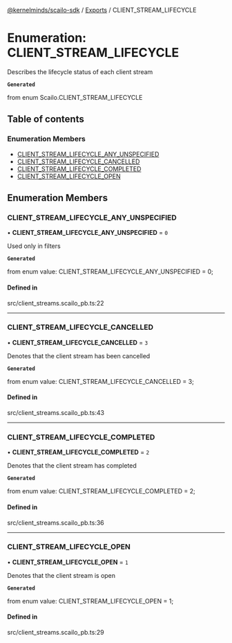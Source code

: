 [@kernelminds/scailo-sdk](../README.md) / [Exports](../modules.md) / CLIENT\_STREAM\_LIFECYCLE

# Enumeration: CLIENT\_STREAM\_LIFECYCLE

Describes the lifecycle status of each client stream

**`Generated`**

from enum Scailo.CLIENT_STREAM_LIFECYCLE

## Table of contents

### Enumeration Members

- [CLIENT\_STREAM\_LIFECYCLE\_ANY\_UNSPECIFIED](CLIENT_STREAM_LIFECYCLE.md#client_stream_lifecycle_any_unspecified)
- [CLIENT\_STREAM\_LIFECYCLE\_CANCELLED](CLIENT_STREAM_LIFECYCLE.md#client_stream_lifecycle_cancelled)
- [CLIENT\_STREAM\_LIFECYCLE\_COMPLETED](CLIENT_STREAM_LIFECYCLE.md#client_stream_lifecycle_completed)
- [CLIENT\_STREAM\_LIFECYCLE\_OPEN](CLIENT_STREAM_LIFECYCLE.md#client_stream_lifecycle_open)

## Enumeration Members

### CLIENT\_STREAM\_LIFECYCLE\_ANY\_UNSPECIFIED

• **CLIENT\_STREAM\_LIFECYCLE\_ANY\_UNSPECIFIED** = ``0``

Used only in filters

**`Generated`**

from enum value: CLIENT_STREAM_LIFECYCLE_ANY_UNSPECIFIED = 0;

#### Defined in

src/client_streams.scailo_pb.ts:22

___

### CLIENT\_STREAM\_LIFECYCLE\_CANCELLED

• **CLIENT\_STREAM\_LIFECYCLE\_CANCELLED** = ``3``

Denotes that the client stream has been cancelled

**`Generated`**

from enum value: CLIENT_STREAM_LIFECYCLE_CANCELLED = 3;

#### Defined in

src/client_streams.scailo_pb.ts:43

___

### CLIENT\_STREAM\_LIFECYCLE\_COMPLETED

• **CLIENT\_STREAM\_LIFECYCLE\_COMPLETED** = ``2``

Denotes that the client stream has completed

**`Generated`**

from enum value: CLIENT_STREAM_LIFECYCLE_COMPLETED = 2;

#### Defined in

src/client_streams.scailo_pb.ts:36

___

### CLIENT\_STREAM\_LIFECYCLE\_OPEN

• **CLIENT\_STREAM\_LIFECYCLE\_OPEN** = ``1``

Denotes that the client stream is open

**`Generated`**

from enum value: CLIENT_STREAM_LIFECYCLE_OPEN = 1;

#### Defined in

src/client_streams.scailo_pb.ts:29
